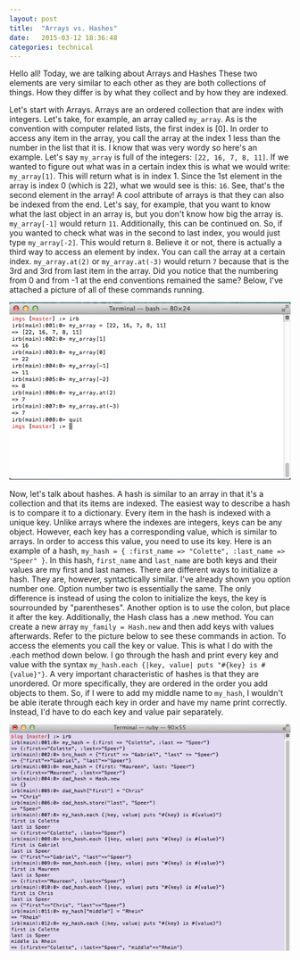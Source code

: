 ```yaml
---
layout: post
title:  "Arrays vs. Hashes"
date:   2015-03-12 18:36:48
categories: technical
---
```


Hello all! Today, we are talking about Arrays and Hashes These two elements are very similar to each other as they are both collections of things. How they differ is by what they collect and by how they are indexed.

Let's start with Arrays. Arrays are an ordered collection that are index with integers.
Let's take, for example, an array called `my_array`. As is the convention with computer related lists, the first index is [0]. In order to access any item in the array, you call the array at the index 1 less than the number in the list that it is. I know that was very wordy so here's an example. Let's say `my_array` is full of the integers: `[22, 16, 7, 8, 11]`. If we wanted to figure out what was in a certain index this is what we would write: `my_array[1]`. This will return what is in index 1. Since the 1st element in the array is index 0 (which is 22), what we would see is this: `16`. See, that's the second element in the array!
A cool attribute of arrays is that they can also be indexed from the end. Let's say, for example, that you want to know what the last object in an array is, but you don't know how big the array is. `my_array[-1]` would return `11`. Additionally, this can be continued on. So, if you wanted to check what was in the second to last index, you would just type `my_array[-2]`. This would return `8`.
Believe it or not, there is actually a third way to access an element by index. You can call the array at a certain index. `my_array.at(2)` or `my_array.at(-3)` would return `7` because that is the 3rd and 3rd from last item in the array. Did you notice that the numbering from 0 and from -1 at the end conventions remained the same? Below, I've attached a picture of all of these commands running.

<img src="../imgs/my_array.png" alt="my_array in irb">

Now, let's talk about hashes. A hash is similar to an array in that it's a collection and that its items are indexed.
The easiest way to describe a hash is to compare it to a dictionary. Every item in the hash is indexed with a unique key. Unlike arrays where the indexes are integers, keys can be any object. However, each key has a corresponding value, which is similar to arrays. In order to access this value, you need to use its key. Here is an example of a hash, `my_hash = { :first_name => "Colette", :last_name => "Speer" }`. In this hash, `first_name` and `last_name` are both keys and their values are my first and last names.
There are different ways to initialize a hash. They are, however, syntactically similar. I've already shown you option number one. Option number two is essentially the same. The only difference is instead of using the colon to initialize the keys, the key is sourrounded by "parentheses". Another option is to use the colon, but place it after the key. Additionally, the Hash class has a .new method. You can create a new array `my_family = Hash.new` and then add keys with values afterwards. Refer to the picture below to see these commands in action.
To access the elements you call the key or value. This is what I do with the .each method down below. I go through the hash and print every key and value with the syntax `my_hash.each {|key, value| puts "#{key} is #{value}"}`.
A very important characteristic of hashes is that they are unordered. Or more specifically, they are ordered in the order you add objects to them. So, if I were to add my middle name to `my_hash`, I wouldn't be able iterate through each key in order and have my name print correctly. Instead, I'd have to do each key and value pair separately.

<img src="../imgs/my_hash.png" alt="my_hash in irb">

